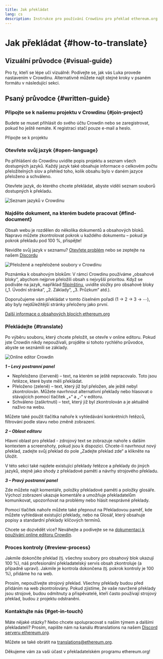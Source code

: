 ```yaml
---
title: Jak překládat
lang: cs
description: Instrukce pro používání Crowdinu pro překlad ethereum.org
---
```


# Jak překládat {#how-to-translate}

## Vizuální průvodce {#visual-guide}

Pro ty, kteří se lépe učí vizuálně: Podívejte se, jak vás Luka provede nastavením v Crowdinu. Alternativně můžete najít stejné kroky v psaném formátu v následující sekci.

<YouTube id="Ii7bYhanLs4" />

## Psaný průvodce {#written-guide}

### Připojte se k našemu projektu v Crowdinu {#join-project}

Budete se muset přihlásit do svého účtu Crowdin nebo se zaregistrovat, pokud ho ještě nemáte. K registraci stačí pouze e-mail a heslo.

<ButtonLink href="https://crowdin.com/project/ethereum-org/">
  Připojte se k projektu
</ButtonLink>

### Otevřete svůj jazyk {#open-language}

Po přihlášení do Crowdinu uvidíte popis projektu a seznam všech dostupných jazyků. Každý jazyk také obsahuje informace o celkovém počtu přeložitelných slov a přehled toho, kolik obsahu bylo v daném jazyce přeloženo a schváleno.

Otevřete jazyk, do kterého chcete překládat, abyste viděli seznam souborů dostupných k překladu.

![Seznam jazyků v Crowdinu](./list-of-languages.png)

### Najděte dokument, na kterém budete pracovat {#find-document}

Obsah webu je rozdělen do několika dokumentů a obsahových bloků. Napravo můžete zkontrolovat pokrok u každého dokumentu – pokud je pokrok překladu pod 100 %, přispějte!

Nevidíte svůj jazyk v seznamu? [Otevřete problém](https://github.com/ethereum/ethereum-org-website/issues/new/choose) nebo se zeptejte na našem [Discordu](/discord/)

![Přeložené a nepřeložené soubory v Crowdinu](./crowdin-files.png)

Poznámka k obsahovým blokům: V rámci Crowdinu používáme „obsahové bloky“, abychom nejprve přeložili obsah s nejvyšší prioritou. Když se podíváte na jazyk, například [filipínštinu](https://crowdin.com/project/ethereum-org/fil#), uvidíte složky pro obsahové bloky („1. Úvodní stránka“, „2. Základy“, „3. Průzkum“ atd.).

Doporučujeme vám překládat v tomto číselném pořadí (1 → 2 → 3 → ⋯), aby byly nejdůležitější stránky přeloženy jako první.

[Další informace o obsahových blocích ethereum.org](/contributing/translation-program/content-buckets/)

### Překládejte {#translate}

Po výběru souboru, který chcete přeložit, se otevře v online editoru. Pokud jste Crowdin nikdy nepoužívali, projděte si tohoto rychlého průvodce, abyste se seznámili se základy.

![Online editor Crowdin](./online-editor.png)

**_1 – Levý postranní panel_**

- Nepřeloženo (červeně) – text, na kterém se ještě nepracovalo. Toto jsou řetězce, které byste měli překládat.
- Přeloženo (zeleně) – text, který již byl přeložen, ale ještě nebyl zkontrolován. Můžete navrhnout alternativní překlady nebo hlasovat o stávajících pomocí tlačítek „+“ a „-“ v editoru.
- Schváleno (zaškrtnutí) – text, který již byl zkontrolován a je aktuálně naživo na webu.

Můžete také použít tlačítka nahoře k vyhledávání konkrétních řetězců, filtrování podle stavu nebo změně zobrazení.

**_2 – Oblast editoru_**

Hlavní oblast pro překlad - zdrojový text se zobrazuje nahoře s dalším kontextem a screenshoty, pokud jsou k dispozici. Chcete-li navrhnout nový překlad, zadejte svůj překlad do pole „Zadejte překlad zde“ a klikněte na Uložit.

V této sekci také najdete existující překlady řetězce a překlady do jiných jazyků, stejně jako shody z překladové paměti a návrhy strojového překladu.

**_3 – Pravý postranní panel_**

Zde můžete najít komentáře, položky překladové paměti a položky glosáře. Výchozí zobrazení ukazuje komentáře a umožňuje překladatelům komunikovat, upozorňovat na problémy nebo hlásit nesprávné překlady.

Pomocí tlačítek nahoře můžete také přepnout na Překladovou paměť, kde můžete vyhledávat existující překlady, nebo na Glosář, který obsahuje popisy a standardní překlady klíčových termínů.

Chcete se dozvědět více? Neváhejte a podívejte se na [dokumentaci k používání online editoru Crowdin](https://support.crowdin.com/online-editor/).

### Proces kontroly {#review-process}

Jakmile dokončíte překlad (tj. všechny soubory pro obsahový blok ukazují 100 %), náš profesionální překladatelský servis obsah zkontroluje (a případně upraví). Jakmile je kontrola dokončena (tj. pokrok kontroly je 100 %), přidáme ho na web.

<Alert variant="update">
<Emoji text=":warning:" className="text-4xl"/>
<AlertContent>
  Prosím, nepoužívejte strojový překlad. Všechny překlady budou před přidáním na web zkontrolovány. Pokud zjistíme, že vaše navržené překlady jsou strojové, budou odmítnuty a přispěvatelé, kteří často používají strojový překlad, budou z projektu odstraněni.
</AlertContent>
</Alert>

### Kontaktujte nás {#get-in-touch}

Máte nějaké otázky? Nebo chcete spolupracovat s naším týmem a dalšími překladateli? Prosím, napište nám na kanálu #translations na našem [Discord serveru ethereum.org](/discord/).

Můžete se také obrátit na translations@ethereum.org.

Děkujeme vám za vaši účast v překladatelském programu ethereum.org!
